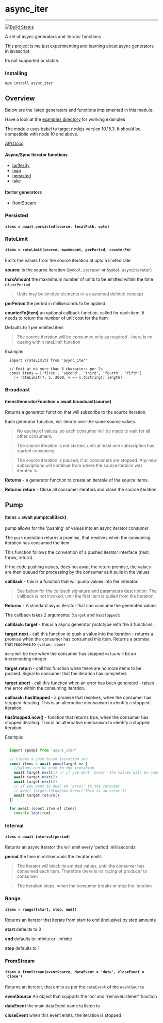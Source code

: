 # async_iter
-----------------

[![Build Status](https://travis-ci.com/vipoo/async_iter.svg?branch=master)](https://travis-ci.com/vipoo/async_iter_persited)

A set of async generators and iterator functions

This project is me just experimenting and learning about async generators in javascript.

Its not supported or stable.

### Installing

`npm install async_iter`

## Overview

Below are the listed generators and functions implemented in this module.

Have a look at the [examples directory](https://github.com/vipoo/async_iter/tree/master/src/examples) for working examples

The module uses babel to target nodejs version 10.15.3.  It should be compatibile
with node 10 and above.

[API Docs](https://vipoo.github.io/async_iter/)

#### Async/Sync Iterator functions

* [bufferBy](https://vipoo.github.io/async_iter/global.html#bufferBy)
* [map](https://vipoo.github.io/async_iter/global.html#map)
* [persisted](https://vipoo.github.io/async_iter/global.html#persisted)
* [take](https://vipoo.github.io/async_iter/global.html#take)

#### Itertor generators

* [fromStream](https://vipoo.github.io/async_iter/global.html#fromStream)

### Persisted
#### `items = await persisted(source, localPath, opts)`

### RateLimit
#### `items = rateLimit(source, maxAmount, perPeriod, counterFn)`

Emits the values from the source iteration at upto a limited rate


**source**: is the source iteration (`Symbol.iterator` or `Symbol.asyncIterator`)

**maxAmount** the maxmimum number of units to be emitted within the time of `perPeriod`
> Units may be emitted elements or a customed defined concept

**perPeriod** the period in milliseconds to be applied

**counterFn(item)** an optional callback function, called for each item.  It needs to
return the number of unit cost for the item

Defaults to 1 per emitted item

> The source iteration will be consumed only as required - there is no queing within rateLimit function

Example:

```
  import {rateLimit} from 'async_iter'

  // Emit at no more than 5 characters per 2s
  const items = ['first', 'second', 'third', 'fourth', 'fifth']
    |> rateLimit(?, 5, 2000, v => v.toString().length)

```

### Broadcast
#### itemsGeneratorFunction = await broadcast(source)

Returns a generator function that will subscribe to the source iteration.

Each generator function, will iterate over the same source values.

> No queing of values, so each consumer will be made to wait for all other consumers.

> The source iteration is not started, until at least one subscription has started consuming.

> The source iteration is paused, if all consumers are stopped.  Any new subscriptions will continue from where the source iteraion was iterated to.

**Returns** - a generator function to create an iterable of the source items.

**Returns.return** - Close all consumer iterators and close the source iteration.

## Pump
#### items = await pump(callBack)

pump allows for the 'pushing' of values into an async iterator consumer

The `push` operation returns a promise, that resolves when the consuming iteration has consumed the item

This function follows the convention of a pushed iterator interface (next, throw, return).

If the code pushing values, does not await the return promise, the values are then queued
for processing by the consumer as it pulls in the values

**callBack** - this is a function that will pump values into the interator.

> See below for the callback signature and parameters description.
> The callback is not invoked, until the first item is pulled from the iteration.

**Returns** - A standard async iterator that can consume the generated values

The callback takes 2 arguments: (`target` and `hasStopped`):

**callBack: target** - this is a async generator prototype with the 3 functions:

**target.next** - call this function to push a value into the iteration - returns a promise when the consumer
has consumed this item.  Returns a promise that resolves to `{value, done}`

`done` will be true when the consumer has stopped
`value` will be an incrementing integer

**target.return** - call this function when there are no more items to be pushed.  Signal to consumer that
the iteration has completed.

**target.abort** - call this function when an error has been generated - raises the error within the consuming
iteration.

**callback: hasStopped** - a promise that resolves, when the consumer has stopped iterating.  This is an alternative
mechanism to identify a stopped iteration.

**hasStopped.now()** - function that returns true, when the consumer has stopped iterating.  This is an alternative
mechanism to identify a stopped iteration.

Example:

```javascript

  import {pump} from 'async_iter'

  // Create a push based iteration set
  const items = await pump(target => {
    //Values can be push to the iteration
    await target.next(1) // if you dont 'await' the values will be queued.
    await target.next(2)
    await target.next(3)
    // If you want to push an 'error' to the consumer
    // await target.throw(new Error('This is an error'))
    await target.return()
  })

  for await (const item of items)
    console.log(item)

```

### Interval
#### `items = await interval(period)`

Returns an async iterator the will emit every 'period' milliseconds

**period** the time in milliseconds the iterator emits

> The iterator will block its emitted values, until the consumer has consumed each item.
> Therefore there is no racing of producer to consumer.

> The iteration stops, when the consumer breaks or stop the iteration


### Range
#### `items = range({start, step, end})`

Returns an iterator that iterate from start to end (inclusive) by step amounts

**start** defaults to 0

**end** defaults to infinite or -infinite

**step** defaults to 1

### FromStream
#### `items = fromStream(eventSource, dataEvent = 'data', closeEvent = 'close')`

Returns an iterator, that emits as per the `dataEvent` of the `eventSource`

**eventSource** An object that supports the 'on' and 'removeListener' function

**dataEvent** the main dataEvent name to listen to

**closeEvent** when this event emits, the iteration is stopped

